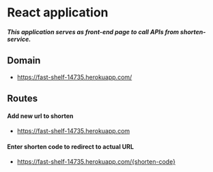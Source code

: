 # React application
##### This application serves as front-end page to call APIs from shorten-service.

## Domain
 - https://fast-shelf-14735.herokuapp.com/
## Routes
#### Add new url to shorten
- https://fast-shelf-14735.herokuapp.com 
#### Enter shorten code to redirect to actual URL
- https://fast-shelf-14735.herokuapp.com/{shorten-code}
 